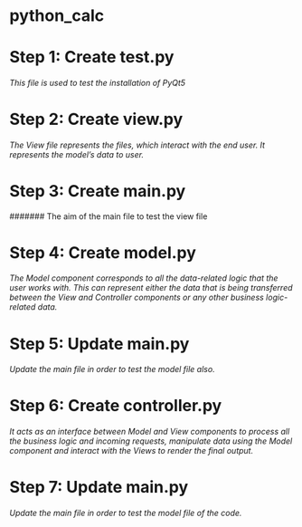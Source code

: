 # python_calc
# Step 1: Create test.py
###### This file is used to test the installation of PyQt5

# Step 2: Create view.py
###### The View file represents the files, which interact with the end user. It represents the model’s data to user.

# Step 3: Create main.py
####### The aim of the main file to test the view file

# Step 4: Create model.py
###### The Model component corresponds to all the data-related logic that the user works with. This can represent either the data that is being transferred between the View and Controller components or any other business logic-related data.

# Step 5: Update main.py
###### Update the main file in order to test the model file also.

# Step 6: Create controller.py
###### It acts as an interface between Model and View components to process all the business logic and incoming requests, manipulate data using the Model component and interact with the Views to render the final output.

# Step 7: Update main.py
###### Update the main file in order to test the model file of the code.
